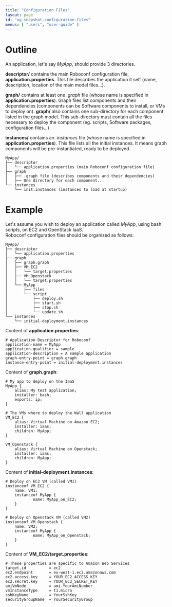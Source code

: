 ```yaml
---
title: "Configuration Files"
layout: page
id: "ug.snapshot.configuration-files"
menus: [ "users", "user-guide" ]
---
```


# Outline

An application, let's say *MyApp*, should provide 3 directories.

**descriptor/** contains the main Roboconf configuration file, **application.properties**.
This file describes the application it self (name, description, location of the main model files...).

**graph/** contains at least one *.graph* file (whose name is specified in **application.properties**).
Graph files list components and their dependencies (components can be Software components to install, or VMs to deploy on).
**graph/** also contains one sub-directory for each component listed in the graph model.
This sub-directory must contain all the files necessary to deploy the component (eg. scripts, Software packages, configuration files...)

**instances/** contains an *.instances* file (whose name is specified in **application.properties**).
This file lists all the initial instances. It means graph components will be pre-instantiated, ready to be deployed.

	MyApp/
	├── descriptor
	│   └── application.properties (main Roboconf configuration file)
	├── graph
	│   ├── .graph file (describes components and their dependencies)
	│   ├── One directory for each component...
	└── instances
    	└── init.instances (instances to load at startup)

# Example

Let's assume you wish to deploy an application called *MyApp*, using bash scripts, on EC2 and OpenStack IaaS.  
Roboconf configuration files should be organized as follows:

	MyApp/
	├── descriptor
	│   └── application.properties
	├── graph
	│   ├── graph.graph
	│   ├── VM_EC2
	│   │   └── target.properties
	│   ├── VM_Openstack
	│   │   └── target.properties
	│   └── MyApp
	│       ├── files
	│       └── script
	│           ├── deploy.sh
	│           ├── start.sh
	│           ├── stop.sh
	│           └── update.sh
	└── instances
	    └── initial-deployment.instances

Content of **application.properties**:

``` properties
# Application Descriptor for Roboconf
application-name = MyApp
application-qualifier = sample
application-description = A sample application
graph-entry-point = graph.graph
instance-entry-point = initial-deployment.instances
```

Content of **graph.graph**:

    # My app to deploy on the IaaS
    MyApp {
        alias: My test application;
        installer: bash;
        exports: ip;
    }

    # The VMs where to deploy the Wall application
    VM_EC2 {
        alias: Virtual Machine on Amazon EC2;
        installer: iaas;
        children: MyApp;
    }
    
    VM_Openstack {
        alias: Virtual Machine on Openstack;
        installer: iaas;
        children: MyApp;
    }

Content of **initial-deployment.instances**:

    # Deploy on EC2 VM (called VM1)
    instanceof VM_EC2 {
        name: VM1;
        instanceof MyApp {
                name: MyApp_on_EC2;
        }
    }
    
    # Deploy on Openstack VM (called VM2)
    instanceof VM_Openstack {
        name: VM2;
        instanceof MyApp {
                name: MyApp_on_Openstack;
        }
    }

Content of **VM_EC2/target.properties**:

``` properties
# These properties are specific to Amazon Web Services
target.id          = ec2
ec2.endpoint       = eu-west-1.ec2.amazonaws.com
ec2.access.key     = YOUR_EC2_ACCESS_KEY
ec2.secret.key     = YOUR_EC2_SECRET_KEY
amiVmNode          = ami-YourAmiNumber
vmInstanceType     = t1.micro
sshKeyName         = YourSshKey
securityGroupName  = YourSecurityGroup
```

